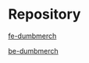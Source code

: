 # Repository

[fe-dumbmerch](https://github.com/nikymn/fe-dumbmerch)



[be-dumbmerch](https://github.com/nikymn/be-dumbmerch)

